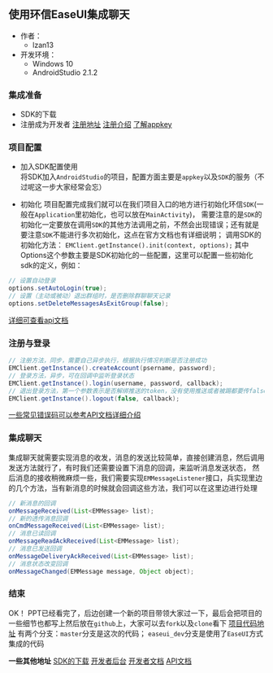 使用环信EaseUI集成聊天
---------------------------

* 作者：      
    * lzan13 
* 开发环境：   
    * Windows 10   
    * AndroidStudio 2.1.2


### 集成准备
* SDK的下载
* 注册成为开发者 
[注册地址](https://console.easemob.com/index_register.html) 
[注册介绍](http://docs.easemob.com/im/000quickstart/10register)
[了解appkey](http://docs.easemob.com/im/000quickstart/10register#创建应用)


### 项目配置

* 加入SDK配置使用  
    将SDK加入`AndroidStudio`的项目，配置方面主要是`appkey`以及`SDK`的服务（不过呢这一步大家经常会忘） 
    
* 初始化 
项目配置完成我们就可以在我们项目入口的地方进行初始化环信`SDK`(一般在`Application`里初始化，也可以放在`MainActivity`)，
需要注意的是`SDK`的初始化一定要放在调用`SDK`的其他方法调用之前，不然会出现错误；还有就是要注意`SDK`不能进行多次初始化，这点在官方文档也有详细说明；
调用SDK的初始化方法：
`EMClient.getInstance().init(context, options);`
其中Options这个参数主要是SDK初始化的一些配置，这里可以配置一些初始化sdk的定义，例如：  
```java
// 设置自动登录
options.setAutoLogin(true);
// 设置（主动或被动）退出群组时，是否删除群聊聊天记录
options.setDeleteMessagesAsExitGroup(false);
```
[详细可查看api文档](http://www.easemob.com/apidoc/android/chat3.0/classcom_1_1hyphenate_1_1chat_1_1_e_m_options.html)


### 注册与登录
```java
// 注册方法，同步，需要自己异步执行，根据执行情况判断是否注册成功 
EMClient.getInstance().createAccount(psername, password);
// 登录方法，异步，可在回调中监听登录状态 
EMClient.getInstance().login(username, password, callback);
// 退出登录方法，第一个参数表示是否解绑推送的token，没有使用推送或者被踢都要传false 
EMClient.getInstance().logout(false, callback);
```
[一些常见错误码可以参考API文档详细介绍](http://www.easemob.com/apidoc/android/chat3.0/classcom_1_1hyphenate_1_1_e_m_error.html)


### 集成聊天
集成聊天就需要实现消息的收发，消息的发送比较简单，直接创建消息，然后调用发送方法就行了，有时我们还需要设置下消息的回调，来监听消息发送状态，
然后消息的接收稍微麻烦一些，我们需要实现`EMMessageListener`接口，兵实现里边的几个方法，当有新消息的时候就会回调这些方法，我们可以在这里边进行处理
```java
// 新消息的回调
onMessageReceived(List<EMMessage> list);
// 新的透传消息回调
onCmdMessageReceived(List<EMMessage> list);
// 消息已读回调
onMessageReadAckReceived(List<EMMessage> list);
// 消息已发送回调
onMessageDeliveryAckReceived(List<EMMessage> list);
// 消息状态改变回调
onMessageChanged(EMMessage message, Object object);
```


### 结束

OK！
PPT已经看完了，后边创建一个新的项目带领大家过一下，最后会把项目的一些细节也都写上然后放在`github`上，大家可以去`fork`以及`clone`看下
[项目代码地址](https://github.com/lzan13/EaseChat)
有两个分支：`master`分支是这次的代码； `easeui_dev`分支是使用了`EaseUI`方式集成的代码

**一些其他地址**
[SDK的下载](http://www.easemob.com/download/im) 
[开发者后台](http://console.easemob.com)
[开发者文档](http://docs.easemob.com/im/start) 
[API文档](http://www.easemob.com/apidoc/android/chat3.0)